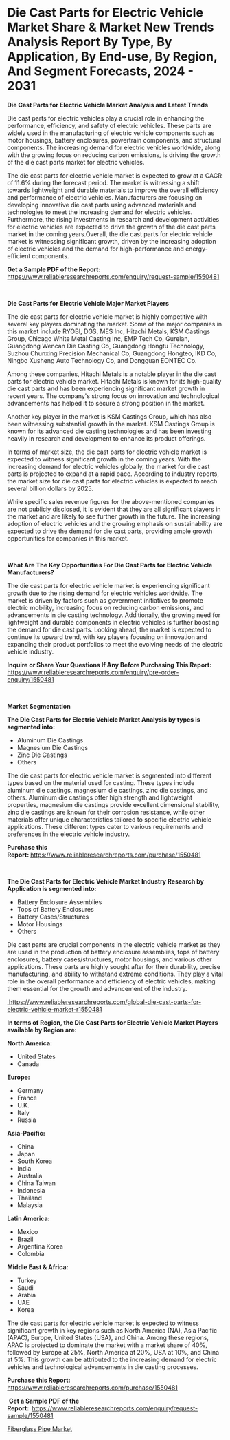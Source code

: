 <p><h1>Die Cast Parts for Electric Vehicle Market Share & Market New Trends Analysis Report By Type, By Application, By End-use, By Region, And Segment Forecasts, 2024 - 2031</h1></p><p><strong>Die Cast Parts for Electric Vehicle Market Analysis and Latest Trends</strong></p>
<p><p>Die cast parts for electric vehicles play a crucial role in enhancing the performance, efficiency, and safety of electric vehicles. These parts are widely used in the manufacturing of electric vehicle components such as motor housings, battery enclosures, powertrain components, and structural components. The increasing demand for electric vehicles worldwide, along with the growing focus on reducing carbon emissions, is driving the growth of the die cast parts market for electric vehicles.</p><p>The die cast parts for electric vehicle market is expected to grow at a CAGR of 11.6% during the forecast period. The market is witnessing a shift towards lightweight and durable materials to improve the overall efficiency and performance of electric vehicles. Manufacturers are focusing on developing innovative die cast parts using advanced materials and technologies to meet the increasing demand for electric vehicles. Furthermore, the rising investments in research and development activities for electric vehicles are expected to drive the growth of the die cast parts market in the coming years.Overall, the die cast parts for electric vehicle market is witnessing significant growth, driven by the increasing adoption of electric vehicles and the demand for high-performance and energy-efficient components.</p></p>
<p><strong>Get a Sample PDF of the Report:&nbsp;</strong> <a href="https://www.reliableresearchreports.com/enquiry/request-sample/1550481">https://www.reliableresearchreports.com/enquiry/request-sample/1550481</a></p>
<p>&nbsp;</p>
<p><strong>Die Cast Parts for Electric Vehicle Major Market Players</strong></p>
<p><p>The die cast parts for electric vehicle market is highly competitive with several key players dominating the market. Some of the major companies in this market include RYOBI, DGS, MES Inc, Hitachi Metals, KSM Castings Group, Chicago White Metal Casting Inc, EMP Tech Co, Gurelan, Guangdong Wencan Die Casting Co, Guangdong Hongtu Technology, Suzhou Chunxing Precision Mechanical Co, Guangdong Hongteo, IKD Co, Ningbo Xusheng Auto Technology Co, and Dongguan EONTEC Co.</p><p>Among these companies, Hitachi Metals is a notable player in the die cast parts for electric vehicle market. Hitachi Metals is known for its high-quality die cast parts and has been experiencing significant market growth in recent years. The company's strong focus on innovation and technological advancements has helped it to secure a strong position in the market.</p><p>Another key player in the market is KSM Castings Group, which has also been witnessing substantial growth in the market. KSM Castings Group is known for its advanced die casting technologies and has been investing heavily in research and development to enhance its product offerings.</p><p>In terms of market size, the die cast parts for electric vehicle market is expected to witness significant growth in the coming years. With the increasing demand for electric vehicles globally, the market for die cast parts is projected to expand at a rapid pace. According to industry reports, the market size for die cast parts for electric vehicles is expected to reach several billion dollars by 2025.</p><p>While specific sales revenue figures for the above-mentioned companies are not publicly disclosed, it is evident that they are all significant players in the market and are likely to see further growth in the future. The increasing adoption of electric vehicles and the growing emphasis on sustainability are expected to drive the demand for die cast parts, providing ample growth opportunities for companies in this market.</p></p>
<p>&nbsp;</p>
<p><strong>What Are The Key Opportunities For Die Cast Parts for Electric Vehicle Manufacturers?</strong></p>
<p><p>The die cast parts for electric vehicle market is experiencing significant growth due to the rising demand for electric vehicles worldwide. The market is driven by factors such as government initiatives to promote electric mobility, increasing focus on reducing carbon emissions, and advancements in die casting technology. Additionally, the growing need for lightweight and durable components in electric vehicles is further boosting the demand for die cast parts. Looking ahead, the market is expected to continue its upward trend, with key players focusing on innovation and expanding their product portfolios to meet the evolving needs of the electric vehicle industry.</p></p>
<p><strong>Inquire or Share Your Questions If Any Before Purchasing This Report:</strong> <a href="https://www.reliableresearchreports.com/enquiry/pre-order-enquiry/1550481">https://www.reliableresearchreports.com/enquiry/pre-order-enquiry/1550481</a></p>
<p>&nbsp;</p>
<p><strong>Market Segmentation</strong></p>
<p><strong>The Die Cast Parts for Electric Vehicle Market Analysis by types is segmented into:</strong></p>
<p><ul><li>Aluminum Die Castings</li><li>Magnesium Die Castings</li><li>Zinc Die Castings</li><li>Others</li></ul></p>
<p><p>The die cast parts for electric vehicle market is segmented into different types based on the material used for casting. These types include aluminum die castings, magnesium die castings, zinc die castings, and others. Aluminum die castings offer high strength and lightweight properties, magnesium die castings provide excellent dimensional stability, zinc die castings are known for their corrosion resistance, while other materials offer unique characteristics tailored to specific electric vehicle applications. These different types cater to various requirements and preferences in the electric vehicle industry.</p></p>
<p><strong>Purchase this Report:&nbsp;</strong><a href="https://www.reliableresearchreports.com/purchase/1550481">https://www.reliableresearchreports.com/purchase/1550481</a></p>
<p>&nbsp;</p>
<p><strong>The Die Cast Parts for Electric Vehicle Market Industry Research by Application is segmented into:</strong></p>
<p><ul><li>Battery Enclosure Assemblies</li><li>Tops of Battery Enclosures</li><li>Battery Cases/Structures</li><li>Motor Housings</li><li>Others</li></ul></p>
<p><p>Die cast parts are crucial components in the electric vehicle market as they are used in the production of battery enclosure assemblies, tops of battery enclosures, battery cases/structures, motor housings, and various other applications. These parts are highly sought after for their durability, precise manufacturing, and ability to withstand extreme conditions. They play a vital role in the overall performance and efficiency of electric vehicles, making them essential for the growth and advancement of the industry.</p></p>
<p><a href="https://www.reliableresearchreports.com/global-die-cast-parts-for-electric-vehicle-market-r1550481">&nbsp;https://www.reliableresearchreports.com/global-die-cast-parts-for-electric-vehicle-market-r1550481</a></p>
<p><strong>In terms of Region, the Die Cast Parts for Electric Vehicle Market Players available by Region are:</strong></p>
<p>
    <p> <strong> North America: </strong>
        <ul>
            <li>United States</li>
            <li>Canada</li>
        </ul>
        </p> 
    <p> <strong> Europe: </strong>
        <ul>
            <li>Germany</li>
            <li>France</li>
            <li>U.K.</li>
            <li>Italy</li>
            <li>Russia</li>
        </ul>
        </p> 
    <p> <strong> Asia-Pacific: </strong>
        <ul>
            <li>China</li>
            <li>Japan</li>
            <li>South Korea</li>
            <li>India</li>
            <li>Australia</li>
            <li>China Taiwan</li>
            <li>Indonesia</li>
            <li>Thailand</li>
            <li>Malaysia</li>
        </ul>
        </p> 
    <p> <strong> Latin America: </strong>
        <ul>
            <li>Mexico</li>
            <li>Brazil</li>
            <li>Argentina Korea</li>
            <li>Colombia</li>
        </ul>
        </p> 
    <p> <strong> Middle East & Africa: </strong>
        <ul>
            <li>Turkey</li>
            <li>Saudi</li>
            <li>Arabia</li>
            <li>UAE</li>
            <li>Korea</li>
        </ul>
    </p>
    </p>
<p><p>The die cast parts for electric vehicle market is expected to witness significant growth in key regions such as North America (NA), Asia Pacific (APAC), Europe, United States (USA), and China. Among these regions, APAC is projected to dominate the market with a market share of 40%, followed by Europe at 25%, North America at 20%, USA at 10%, and China at 5%. This growth can be attributed to the increasing demand for electric vehicles and technological advancements in die casting processes.</p></p>
<p><strong>Purchase this Report: </strong><a href="https://www.reliableresearchreports.com/purchase/1550481">https://www.reliableresearchreports.com/purchase/1550481</a></p>
<p>&nbsp;<strong>Get a Sample PDF of the Report:&nbsp;&nbsp;</strong><a href="https://www.reliableresearchreports.com/enquiry/request-sample/1550481">https://www.reliableresearchreports.com/enquiry/request-sample/1550481</a></p>
<p><strong></strong></p>
<p><p><a href="https://issuu.com/reportprime-2/docs/fiberglass-pipe-market-size-2030.pptx">Fiberglass Pipe Market</a></p></p>